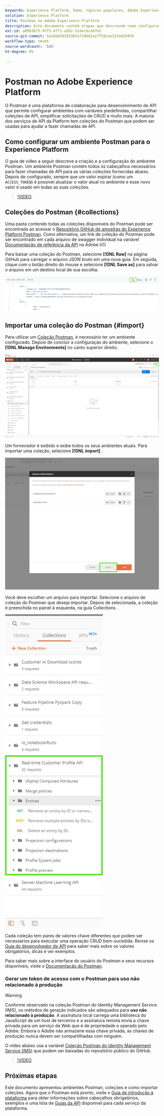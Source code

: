 ```yaml
---
keywords: Experience Platform, home, tópicos populares, Adobe Experience Platform, guia de api, guia de api da plataforma, introdução à plataforma, guia do desenvolvedor
solution: Experience Platform
title: Postman no Adobe Experience Platform
description: Este documento contém etapas que descrevem como configurar um ambiente do Postman, importar coleções do Postman e uma lista de coleções disponíveis para cada serviço da plataforma.
exl-id: a09b3875-97f5-47f1-a562-52decbce67b1
source-git-commit: 5a14eb5938236fa7186d1a27f28cee15fe6558f6
workflow-type: tm+mt
source-wordcount: '545'
ht-degree: 0%

---
```


# Postman no Adobe Experience Platform

O Postman é uma plataforma de colaboração para desenvolvimento de API que permite configurar ambientes com variáveis predefinidas, compartilhar coleções de API, simplificar solicitações de CRUD e muito mais. A maioria dos serviços de API da Platform tem coleções do Postman que podem ser usadas para ajudar a fazer chamadas de API.

## Como configurar um ambiente Postman para o Experience Platform

O guia de vídeo a seguir descreve a criação e a configuração do ambiente Postman. Um ambiente Postman contém todos os cabeçalhos necessários para fazer chamadas de API para as várias coleções fornecidas abaixo. Depois de configurado, sempre que um valor expirar (como um `ACCESS_TOKEN`) é possível atualizar o valor atual no ambiente e esse novo valor é usado em todas as suas coleções.

>[!VIDEO](https://video.tv.adobe.com/v/28832)

## Coleções do Postman {#collections}

Uma pasta contendo todas as coleções disponíveis do Postman pode ser encontrada ao acessar o [Repositório GitHub de amostras do Experience Platform Postman](https://github.com/adobe/experience-platform-postman-samples/tree/master/apis/experience-platform). Como alternativa, um link de coleção do Postman pode ser encontrado em cada arquivo de swagger individual na variável [Documentação de referência da API](https://www.adobe.com/go/platform-api-reference-en) na Adobe I/O.

Para baixar uma coleção do Postman, selecione **[!DNL Raw]** na página GitHub para carregar o arquivo JSON bruto em uma nova guia. Em seguida, clique com o botão direito do mouse e selecione **[!DNL Save as]** para salvar o arquivo em um destino local de sua escolha.

![JSON bruto](./images/api-guide/raw-collection.PNG)

## Importar uma coleção do Postman {#import}

Para utilizar um [Coleção Postman](#collections), é necessário ter um ambiente configurado. Depois de concluir a configuração do ambiente, selecione o **[!DNL Manage Environments]** no canto superior direito.

![gerenciar seletor de ambiente](./images/api-guide/environment-selector.png)

Um fornecedor é exibido e exibe todos os seus ambientes atuais. Para importar uma coleção, selecione **[!DNL import]** .

![botão importar](./images/api-guide/import-collection.png)

Você deve escolher um arquivo para importar. Selecione o arquivo de coleção do Postman que deseja importar. Depois de selecionada, a coleção é preenchida no painel à esquerda, na guia Collections .

![coleção preenchida](./images/api-guide/imported-collection.png)

Cada coleção tem pares de valores chave diferentes que podem ser necessários para executar uma operação CRUD bem-sucedida. Revise os [Guia do desenvolvedor de API](api-guide.md#api-guides) para saber mais sobre os valores obrigatórios, dicas e ver exemplos.

Para saber mais sobre a interface do usuário do Postman e seus recursos disponíveis, visite o [Documentação do Postman](https://learning.postman.com/docs/getting-started/navigating-postman/).

### Gerar um token de acesso com o Postman para uso não relacionado à produção

>[!WARNING]
>
>Conforme observado na coleção Postman do Identity Management Service (IMS), os métodos de geração indicados são adequados para **uso não relacionado à produção**. A assinatura local carrega uma biblioteca do JavaScript de um host de terceiros e a assinatura remota envia a chave privada para um serviço da Web que é de propriedade e operado pelo Adobe. Embora o Adobe não armazene essa chave privada, as chaves de produção nunca devem ser compartilhadas com ninguém.

O vídeo abaixo usa a variável [Coleção Postman do Identity Management Service (IMS)](https://github.com/adobe/experience-platform-postman-samples/blob/master/apis/ims/Identity%20Management%20Service.postman_collection.json) que podem ser baixadas do repositório público do GitHub.

>[!VIDEO](https://video.tv.adobe.com/v/29698/?quality=12&learn=on)

## Próximas etapas

Este documento apresentou ambientes Postman, coleções e como importar coleções. Agora que o Postman está pronto, visite o [Guia de introdução à plataforma](api-guide.md) para obter informações sobre cabeçalhos obrigatórios, exemplos e uma lista de [Guias da API](api-guide.md#api-guides) disponível para cada serviço da plataforma.
